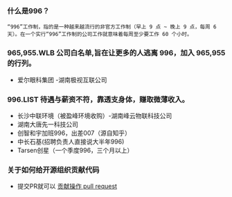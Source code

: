 ### 什么是996？
`“996”工作制，指的是一种越来越流行的非官方工作制（早上 9 点 ~ 晚上 9 点，每周 6 天）。在一个实行“996”工作制的公司工作就意味着每周至少要工作 60 个小时。`


### **965,955.WLB** 公司白名单,旨在让更多的人逃离 996，加入 965,955 的行列。
- 爱尔眼科集团 -湖南极视互联公司


### **996.LIST** 待遇与薪资不符，靠透支身体，赚取微薄收入。
- 长沙中联环境（被盈峰环境收购）-湖南峰云物联科技公司
- 湖南大唐先一科技公司
- 创智和宇加班996，出差007（源自知乎）
- 中长石基(招聘负责人直接说大半年996)
- Tarsen创星（一个季度996，三个月以上）

### 关于如何给开源组织贡献代码 
- 提交PR就可以 [贡献操作 pull request](https://gist.github.com/zxhfighter/62847a087a2a8031fbdf#file-fork-and-push-md)

